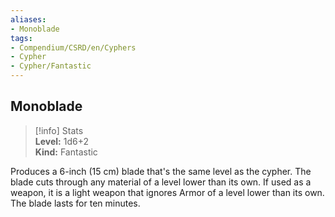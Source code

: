 ```yaml
---
aliases:
- Monoblade
tags:
- Compendium/CSRD/en/Cyphers
- Cypher
- Cypher/Fantastic
---
```


  
## Monoblade  
>[!info] Stats  
> **Level:** 1d6+2  
> **Kind:** Fantastic
  
Produces a 6-inch (15 cm) blade that's the same level as the cypher. The blade cuts through any material of a level lower than its own. If used as a weapon, it is a light weapon that ignores Armor of a level lower than its own. The blade lasts for ten minutes.